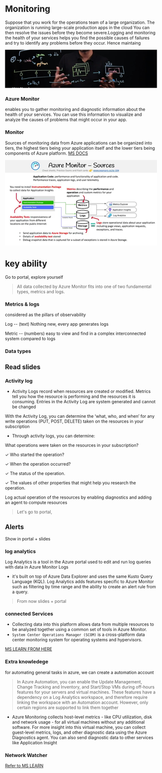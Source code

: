 # Monitoring
Suppose that you work for the operations team of a large organization. The organization is running large-scale production apps in the cloud
You can then resolve the issues before they become severe.Logging and monitoring the health of your services helps you find the possible causes of failures and try to identify any problems before they occur.
Hence maintaing 

![](https://raw.githubusercontent.com/Ananyojha/spare-images/main/Aqua%20Music_20220206_172111_350.JPG)

### Azure Monitor
enables you to gather monitoring and diagnostic information about the health of your services. You can use this information to visualize and analyze the causes of problems that might occur in your app.

### Monitor
Sources of monitoring data from Azure applications can be organized into tiers, the highest tiers being your application itself and the lower tiers being components of Azure platform. 
[MS DOCS](https://docs.microsoft.com/en-us/azure/azure-monitor/agents/data-sources)

![](https://raw.githubusercontent.com/Ananyojha/spare-images/main/Screenshot_20210808-165606.png)

# key ability
Go to portal, explore yourself 

> All data collected by Azure Monitor fits into one of two fundamental types, metrics and logs.

### Metrics & logs

considered as the pillars of observability

Log -- (text) Nothing new, every app generates logs 

Metric -- (numbers) easy to view and find in a complex interconnected system compared to logs

### Data types 
Read slides 
----
### Activity log

-  Activity Logs record when resources are created or modified. Metrics tell you how the resource is performing and the resources it is consuming.
Entries in the Activity Log are system generated and cannot be changed

With the Activity Log, you can determine the ‘what, who, and when’ for any write operations (PUT, POST, DELETE) taken on the resources in your subscription

- Through activity logs, you can determine:

What operations were taken on the resources in your subscription?

✓ Who started the operation?

✓ When the operation occurred?

✓ The status of the operation.

✓ The values of other properties that might help you research the operation.

Log actual operation of the resources by enabling diagnostics and adding an agent to compute resources

> Let's go to portal, 

## Alerts
Show in portal + slides 

### log analytics
Log Analytics is a tool in the Azure portal used to edit and run log queries with data in Azure Monitor Logs
- it's built on top of Azure Data Explorer and uses the same Kusto Query Language (KQL). Log Analytics adds features specific to Azure Monitor such as filtering by time range and the ability to create an alert rule from a query. 

> From now slides + portal

### connected Services
- Collecting data into this platform allows data from multiple resources to be analyzed together using a common set of tools in Azure Monitor.
- `System Center Operations Manager (SCOM)` is a cross-platform data center monitoring system for operating systems and hypervisors.

[MS LEARN FROM HERE](https://docs.microsoft.com/en-us/learn/modules/configure-log-analytics/2-determine-uses)

### Extra knowledege
for automating general tasks in azure, we can create a automation account

> In Azure Automation, you can enable the Update Management, Change Tracking and Inventory, and Start/Stop VMs during off-hours features for your servers and virtual machines. These features have a dependency on a Log Analytics workspace, and therefore require linking the workspace with an Automation account. However, only certain regions are supported to link them together

- Azure Monitoring collects host-level metrics - like CPU utilization, disk and network usage - for all virtual machines without any additional software. For more insight into this virtual machine, you can collect guest-level metrics, logs, and other diagnostic data using the Azure Diagnostics agent. You can also send diagnostic data to other services like Application Insight

### Network Watcher 

[Refer to MS LEARN](https://docs.microsoft.com/en-us/learn/modules/configure-network-watcher/)
